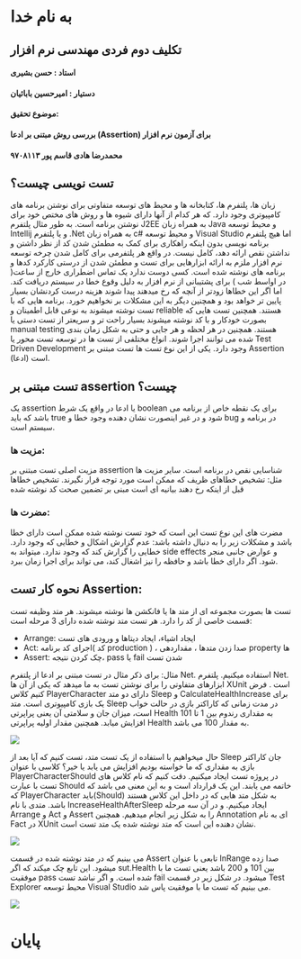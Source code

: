 # به نام خدا

## تکلیف دوم فردی مهندسی نرم افزار 
#### استاد : حسن بشیری
#### دستیار : امیرحسین بابائیان
#### موضوع تحقیق:
#### بررسی روش مبتنی بر ادعا (Assertion) برای آزمون نرم افزار
#### محمدرضا هادی قاسم پور ۹۷۰۸۱۱۳



## تست نویسی چیست؟
زبان ها، پلتفرم ها، کتابخانه ها و محیط های توسعه متفاوتی برای نوشتن برنامه های کامپیوتری وجود دارد. که هر کدام از آنها دارای شیوه ها و روش های مختص خود برای نوشتن برنامه است. به طور مثال پلتفرم J2EE به همراه زبان Java و محیط توسعه Intellij و یا پلتفرم .Net به همراه زبان c# و محیط توسعه Visual Studio
اما هیچ پلتفرم برنامه نویسی بدون اینکه راهکاری برای کمک به مطمئن شدن کد از نظر داشتن و نداشتن نقص ارائه دهد، کامل نیست.
در واقع هر پلتفرمی برای کامل شدن چرخه توسعه نرم افزار ملزم به ارائه ابزارهایی برای تست و مطمئن شدن از درستی کارکرد کدها و برنامه های نوشته شده است.
کسی دوست ندارد  یک تماس اضطراری خارج از ساعت( در اواسط شب )  برای پشتیبانی از نرم افزار به دلیل وقوع خطا در سیستم دریافت کند. اما اگر این خطاها زودتر از آنچه که رخ میدهند پیدا شوند هزینه درست کردنشان بسیار پایین تر خواهد بود و همچنین دیگر به این مشکلات بر نخواهیم خورد.
برنامه هایی که با تست نوشته میشوند به نوعی قابل اطمینان و reliable هستند. همچنین تست هایی که بصورت خودکار و با کد نوشته میشوند بسیار راحت تر و سریعتر از تست دستی یا manual testing هستند. همچنین در هر لحظه و هر جایی و حتی به شکل زمان بندی شده می توانند اجرا شوند.
انواع مختلفی از تست ها در توسعه تست محور یا Test Driven Development وجود دارد. یکی از این نوع تست ها تست مبتنی بر Assertion (ادعا) است.

## تست مبتنی بر assertion چیست؟
یک assertion یا ادعا در واقع یک شرط boolean برای یک نقطه خاص از برنامه می باشد که باید true شود و در غیر اینصورت نشان دهنده وجود خطا و bug در برنامه و سیستم است.
### مزیت ها:
مزیت اصلی تست مبتنی بر assertion شناسایی نقص در برنامه است. سایر مزیت ها مثل:
تشخیص خطاهای ظریف که ممکن است مورد توجه قرار نگیرند.
تشخیص خطاها قبل از اینکه رخ دهند
بیانیه ای است مبنی بر تضمین صحت کد نوشته شده

### مضرت ها:
مضرت های این نوع تست این است که خود تست نوشته شده ممکن است دارای خطا باشد و مشکلات زیر را به دنبال داشته باشد:
عدم گزارش اشکال و خطایی که وجود دارد.
خطایی را گزارش کند که وجود ندارد.
میتواند به side effects و عوارض جانبی منجر شود.
اگر دارای خطا باشد و حافظه را نیز اشغال کند، می تواند برای اجرا زمان ببرد.



## نحوه کار تست Assertion:
تست ها بصورت مجموعه ای از متد ها یا فانکشن ها نوشته میشوند. هر متد وظیفه تست قسمت خاصی از کد را دارد.
هر تست متد نوشته شده دارای 3 مرحله است:
- Arrange: ایجاد اشیاء، ایجاد دیتاها و ورودی های تست
- Act: اجرای کد برنامه( کد production ) ، صدا زدن متدها ، مقداردهی property ها
- Assert: چک کردن نتیجه، pass یا fail شدن تست



مثال:
برای ذکر مثال در تست مبتنی بر ادعا از پلتفرم Net. استفاده میکنیم. پلتفرم Net. ابزارهای متفاوتی را برای نوشتن تست به ما میدهد که یکی از آن ها XUnit است
.
فرض کنیم کلاس PlayerCharacter دارای دو متد Sleep و CalculateHealthIncrease برای یک بازی کامپیوتری است.  متد Sleep در مدت زمانی که کاراکتر بازی در حالت خواب است، میزان جان و سلامتی آن یعنی پراپرتی Health به مقداری رندوم بین 1 تا 101 افزایش میابد.
همچنین مقدار اولیه پراپرتی Health به مقدار 100 می باشد.

![](C:\Users\Mohamadreza\Desktop\test1.png)

حال میخواهیم با استفاده از یک تست متد، تست کنیم که آیا بعد از Sleep جان کاراکتر بازی به مقداری که ما خواسته بودیم افزایش می یابد یا خیر؟
کلاسی با عنوان PlayerCharacterShould در پروژه تست ایجاد میکنیم. دقت کنیم که نام کلاس های تست با عبارت Should خاتمه می یابند. این یک قرارداد است و به این معنی می باشد که که PlayerCharacter باید(Should) به شکل متد هایی که در داخل این کلاس هستند باشد.
متدی با نام IncreaseHealthAfterSleep ایجاد میکنیم. و در آن سه مرحله Arrange و Act و Assert را به شکل زیر انجام میدهیم.
همچنین Annotation ای به نام Fact در XUnit نشان دهنده این است که متد نوشته شده یک متد تست است.


![](C:\Users\Mohamadreza\Desktop\test2.png)

می بینیم که در متد نوشته شده در قسمت Assert تابعی با عنوان InRange صدا زده میشود. این تابع چک میکند که اگر sut.Health بین 101 و 200 باشد یعنی تست ما با موفقیت pass شده است. و اگر نباشد تست fail میشود.
در شکل زیر در قسمت Test Explorer محیط توسعه Visual Studio می بینیم که تست ما با موفقیت پاس شد.



![](C:\Users\Mohamadreza\Desktop\test3.png)


# پایان

